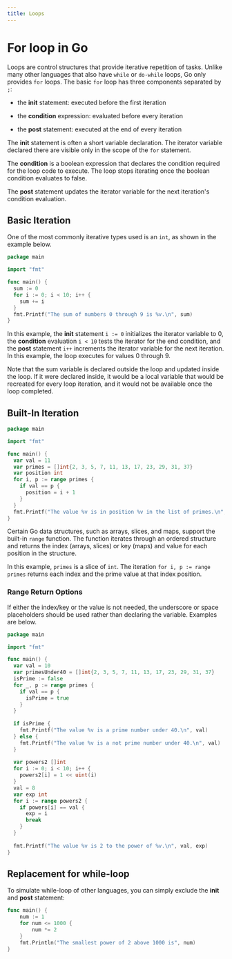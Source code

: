 ```yaml
---
title: Loops
---
```


# For loop in Go
Loops are control structures that provide iterative repetition of tasks.  Unlike many other languages that also have `while` or `do-while` loops, Go only provides `for` loops. The basic `for` loop has three components separated by `;`:

  * the **init** statement: executed before the first iteration

  * the **condition** expression: evaluated before every iteration

  * the **post** statement: executed at the end of every iteration

The **init** statement is often a short variable declaration. The iterator variable declared there are visible only in the scope of the `for` statement. 

The **condition** is a boolean expression that declares the condition required for the loop code to execute.  The loop stops iterating once the boolean condition evaluates to false.

The **post** statement updates the iterator variable for the next iteration's condition evaluation.

## Basic Iteration
One of the most commonly iterative types used is an `int`, as shown in the example below.

```Go
package main

import "fmt"

func main() {
  sum := 0
  for i := 0; i < 10; i++ {
    sum += i
  }
  fmt.Printf("The sum of numbers 0 through 9 is %v.\n", sum)
}
```
In this example, the **init** statement `i := 0` initializes the iterator variable to 0, the **condition** evaluation `i < 10` tests the iterator for the end condition, and the **post** statement `i++` increments the iterator variable for the next iteration.  In this example, the loop executes for values 0 through 9.

Note that the sum variable is declared outside the loop and updated inside the loop.  If it were declared inside, it would be a local variable that would be recreated for every loop iteration, and it would not be available once the loop completed.

## Built-In Iteration
```Go
package main

import "fmt"

func main() {
  var val = 11
  var primes = []int{2, 3, 5, 7, 11, 13, 17, 23, 29, 31, 37}
  var position int
  for i, p := range primes {
    if val == p {
      position = i + 1
    }
  }
  fmt.Printf("The value %v is in position %v in the list of primes.\n", val, position)
}
```
Certain Go data structures, such as arrays, slices, and maps, support the built-in `range` function.  The function iterates through an ordered structure and returns the index (arrays, slices) or key (maps) and value for each position in the structure.

In this example, `primes` is a slice of `int`.  The iteration `for i, p := range primes` returns each index and the prime value at that index position.  

### Range Return Options
If either the index/key or the value is not needed, the underscore or space placeholders should be used rather than declaring the variable.  Examples are below.

```Go
package main

import "fmt"

func main() {
  var val = 10
  var primesUnder40 = []int{2, 3, 5, 7, 11, 13, 17, 23, 29, 31, 37}
  isPrime := false
  for _, p := range primes {
    if val == p {
      isPrime = true
    }
  }
  
  if isPrime {
    fmt.Printf("The value %v is a prime number under 40.\n", val)
  } else {
    fmt.Printf("The value %v is a not prime number under 40.\n", val)
  }
  
  var powers2 []int
  for i := 0; i < 10; i++ {
    powers2[i] = 1 << uint(i)
  }
  val = 8
  var exp int
  for i := range powers2 {
    if powers[i] == val {
      exp = i
      break
    }
  }
  
  fmt.Printf("The value %v is 2 to the power of %v.\n", val, exp)
}
```

## Replacement for while-loop
To simulate while-loop of other languages, you can simply exclude the **init** and **post** statement:

```go
func main() {
	num := 1
	for num <= 1000 {
		num *= 2
	}
	fmt.Println("The smallest power of 2 above 1000 is", num)
}
```
